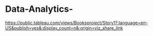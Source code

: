 # Data-Analytics-
https://public.tableau.com/views/Booksproject/Story1?:language=en-US&publish=yes&:display_count=n&:origin=viz_share_link
